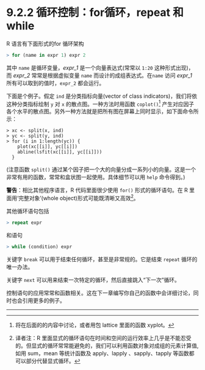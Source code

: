 # 9.2.2 循环控制：for循环，repeat 和while

R 语言有下面形式的for 循环架构

```R
> for (name in expr 1) expr 2
```

其中 `name` 是循环变量，*expr_1* 是一个向量表达式(常常以 `1:20` 这种形式出现)， 而 *expr_2* 常常是根据虚拟变量 `name` 而设计的成组表达式。在`name` 访问 *expr_1* 所有可以取到的值时，`expr_2` 都会运行。

下面是个例子。假定 `ind` 是分类指标向量(vector of class indicators)，我们将依这种分类指标绘制 `y` 对 `x` 的散点图。一种方法时用函数 `coplot()`[^1] 产生对应因子各个水平的散点图。另外一种方法就是把所有图在屏幕上同时显示，如下面命令所示：

```E
> xc <- split(x, ind)
> yc <- split(y, ind)
> for (i in 1:length(yc)) {
    plot(xc[[i]], yc[[i]])
    abline(lsfit(xc[[i]], yc[[i]]))
  }
```

(注意函数 `split()` 通过某个因子把一个大的向量分成一系列小的向量。这是一个非常有用的函数，常常和盒状图一起使用。具体细节可以用 `help` 命令得到。)

**警告**：相比其他程序语言，R 代码里面很少使用 `for()` 形式的循环语句。在 R 里面用‘完整对象’(whole object)形式可能既清晰又高效[^2]。

其他循环语句包括

```R
> repeat expr
```

和语句

```R
> while (condition) expr
```

关键字 `break` 可以用于结束任何循环，甚至是非常规的。它是结束 `repeat` 循环的唯一办法。

关键字 `next` 可以用来结束一次特定的循环，然后直接跳入“下一次”循环。

控制语句的应用常常和函数相关。这在下一章编写你自己的函数中会详细讨论，同时也会引用更多的例子。





---

[^1]: 将在后面的的内容中讨论，或者用包 lattice 里面的函数 xyplot。
[^2]: 译者注：R 里面显式的循环语句在时间和空间的运行效率上几乎是不能忍受的。但显式的循环常常能避免的，我们可以利用函数对象对成组的元素计算值, 如用 sum，mean 等统计函数及 apply、lapply 、sapply、tapply 等函数都可以部分代替显式循环。
